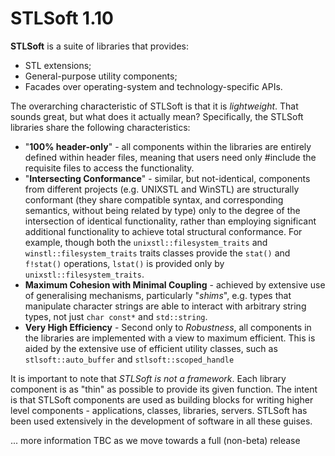 # STLSoft 1.10

**STLSoft** is a suite of libraries that provides:

 - STL extensions;
 - General-purpose utility components;
 - Facades over operating-system and technology-specific APIs.

The overarching characteristic of STLSoft is that it is *lightweight*. That
sounds great, but what does it actually mean? Specifically, the STLSoft
libraries share the following characteristics:

- "**100% header-only**" - all components within the libraries are entirely
   defined within header files, meaning that users need only \#include the
   requisite files to access the functionality.
- "**Intersecting Conformance**" -  similar, but not-identical, components
   from different projects (e.g. UNIXSTL and WinSTL) are structurally
   conformant (they share compatible syntax, and corresponding semantics,
   without being related by type) only to the degree of the intersection of
   identical functionality, rather than employing significant additional
   functionality to achieve total structural conformance. For example,
   though both the `unixstl::filesystem_traits` and
   `winstl::filesystem_traits` traits classes provide the `stat()`
   and `f!stat()` operations, `lstat()` is provided only
   by `unixstl::filesystem_traits`.
- **Maximum Cohesion with Minimal Coupling** - achieved by extensive
  use of generalising mechanisms, particularly "*shims*", e.g. types that
  manipulate character strings are able to interact with arbitrary string
  types, not just `char const*` and `std::string`.
- **Very High Efficiency** - Second only to *Robustness*, all components
  in the libraries are implemented with a view to maximum efficient. This is
  aided by the extensive use of efficient utility classes, such as
  `stlsoft::auto_buffer`
  and
  `stlsoft::scoped_handle`

It is important to note that *STLSoft is not a framework*. Each library
component is as "thin" as possible to provide its given function. The intent
is that STLSoft components are used as building blocks for writing higher
level components - applications, classes, libraries, servers. STLSoft has
been used extensively in the development of software in all these guises.

... more information TBC as we move towards a full (non-beta) release

